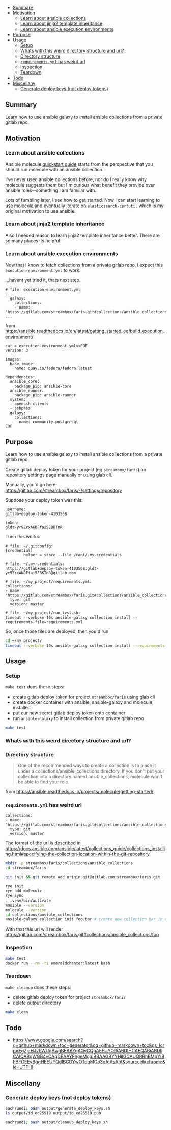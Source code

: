 <!--TOC-->

- [Summary](#summary)
- [Motivation](#motivation)
  - [Learn about ansible collections](#learn-about-ansible-collections)
  - [Learn about jinja2 template inheritance](#learn-about-jinja2-template-inheritance)
  - [Learn about ansible execution environments](#learn-about-ansible-execution-environments)
- [Purpose](#purpose)
- [Usage](#usage)
  - [Setup](#setup)
  - [Whats with this weird directory structure and url?](#whats-with-this-weird-directory-structure-and-url)
  - [Directory structure](#directory-structure)
  - [`requirements.yml` has weird url](#requirementsyml-has-weird-url)
  - [Inspection](#inspection)
  - [Teardown](#teardown)
- [Todo](#todo)
- [Miscellany](#miscellany)
  - [Generate deploy keys (not deploy tokens)](#generate-deploy-keys-not-deploy-tokens)

<!--TOC-->




## Summary

Learn how to use ansible galaxy to install ansible collections from a private gitlab repo.


## Motivation

### Learn about ansible collections


Ansible molecule [quickstart guide](https://ansible.readthedocs.io/projects/molecule/getting-started/) starts from the perspective that you should run molecule with an ansible collection.

I've never used ansible collections before, nor do I really know why molecule suggests them but I'm curious what benefit they provide over ansible roles--something I am familiar with.

Lots of fumbling later, I see how to get started.  Now I can start learning to use molecule and eventually iterate on `elasticsearch-certutil` which is my original motivation to use ansible.

### Learn about jinja2 template inheritance


Also I needed reason to learn jinja2 template inheritance better.  There are so many places its helpful.


### Learn about ansible execution environments

Now that I know to fetch collections from a private gitlab repo, I expect
this `execution-environment.yml` to work.

...havent yet tried it, thats next step.





```log
# file: execution-environment.yml
...
  galaxy:
    collections:
    - name: 'https://gitlab.com/streambox/faris.git#collections/ansible_collections/foo'
...
```

from https://ansible.readthedocs.io/en/latest/getting_started_ee/build_execution_environment/










```log
cat > execution-environment.yml<<EOF
version: 3

images:
  base_image:
    name: quay.io/fedora/fedora:latest

dependencies:
  ansible_core:
    package_pip: ansible-core
  ansible_runner:
    package_pip: ansible-runner
  system:
  - openssh-clients
  - sshpass
  galaxy:
    collections:
    - name: community.postgresql
EOF

```







## Purpose

Learn how to use ansible galaxy to install ansible collections from a private gitlab repo.


Create gitlab deploy token for your project (eg `streambox/faris`) on repository settings page manually
or using glab cli.



Manually, you'd go here: https://gitlab.com/streambox/faris/-/settings/repository

Suppose your deploy token was this:
```log
username:
gitlab+deploy-token-4103568

token:
gldt-yr9ZrxAKDFfai5EBKTnR
```



Then this works:
```log
# file: ~/.gitconfig:
[credential]
        helper = store --file /root/.my-credentials

# file: ~/.my-credentials:
https://gitlab+deploy-token-4103568:gldt-yr9ZrxAKDFfai5EBKTnR@gitlab.com

# file: ~/my_project/requirements.yml:
collections:
- name: 'https://gitlab.com/streambox/faris.git#collections/ansible_collections/foo'
  type: git
  version: master

# file: ~/my_project/run_test.sh:
timeout --verbose 10s ansible-galaxy collection install --requirements-file=requirements.yml

```

So, once those files are deployed, then you'd run

```bash
cd ~/my_project/
timeout --verbose 10s ansible-galaxy collection install --requirements-file=requirements.yml

```



## Usage

### Setup

`make test` does these steps:

- create gitlab deploy token for project `streambox/faris` using glab cli
- create docker container with ansible, ansible-galaxy and molecule installed
- put our new secret gitlab deploy token onto container
- run `ansible-galaxy` to install collection from private gitlab repo




```bash
make test
```

### Whats with this weird directory structure and url?


### Directory structure


> One of the recommended ways to create a collection is to place it under a collections/ansible_collections directory. If you don't put your collection into a directory named ansible_collections, molecule won't be able to find your role.

from  https://ansible.readthedocs.io/projects/molecule/getting-started/

### `requirements.yml` has weird url

```
collections:
- name: 'https://gitlab.com/streambox/faris.git#collections/ansible_collections/foo'
  type: git
  version: master

```

The format of the url is described in https://docs.ansible.com/ansible/latest/collections_guide/collections_installing.html#specifying-the-collection-location-within-the-git-repository

```bash
mkdir -p streambox/faris/collections/ansible_collections
cd streambox/faris

git init && git remote add origin git@gitlab.com:streambox/faris.git

rye init
rye add molecule
rye sync
. .venv/bin/activate
ansible --version
molecule --version
cd collections/ansible_collections
ansible-galaxy collection init foo.bar # create new collection bar in namespace foo
```

With that this url will render https://gitlab.com/streambox/faris.git#collections/ansible_collections/foo

### Inspection

```bash
make test
docker run --rm -ti emeraldchanter:latest bash
```

### Teardown



`make cleanup` does these steps:

- delete gitlab deploy token for project `streambox/faris`
- delete output directory


```bash
make clean
```



## Todo

- https://www.google.com/search?q=github+markdown+toc+generator&oq=github+markdown+toc&gs_lcrp=EgZjaHJvbWUqBwgBEAAYgAQyCQgAEEUYORiABDIHCAEQABiABDIICAIQABgWGB4yCAgDEAAYFhgeMggIBBAAGBYYHjIGCAUQRRhBMgYIBhBFGEEyBggHEEUYQdIBCDYwOTdqMGo3qAIAsAIA&sourceid=chrome&ie=UTF-8



## Miscellany

### Generate deploy keys (not deploy tokens)

```bash
eachrundi; bash output/generate_deploy_keys.sh
ls output/id_ed25519 output/id_ed25519.pub

eachrundi; bash output/cleanup_deploy_keys.sh
```
